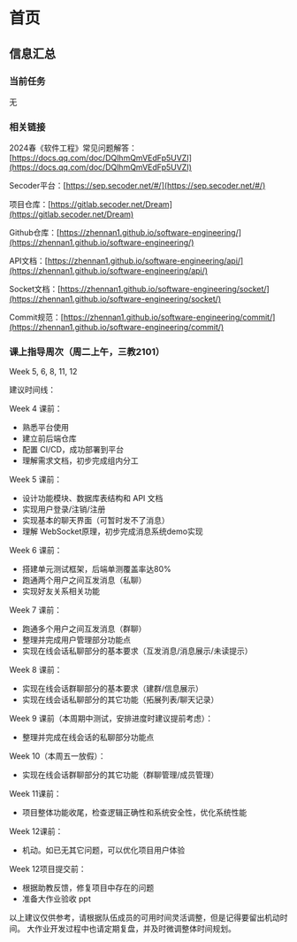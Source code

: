 # 首页

## 信息汇总

### 当前任务

无

### 相关链接

2024春《软件工程》常见问题解答：[https://docs.qq.com/doc/DQlhmQmVEdFp5UVZI](https://docs.qq.com/doc/DQlhmQmVEdFp5UVZI)

Secoder平台：[https://sep.secoder.net/#/](https://sep.secoder.net/#/)

项目仓库：[https://gitlab.secoder.net/Dream](https://gitlab.secoder.net/Dream)

Github仓库：[https://zhennan1.github.io/software-engineering/](https://zhennan1.github.io/software-engineering/)

API文档：[https://zhennan1.github.io/software-engineering/api/](https://zhennan1.github.io/software-engineering/api/)

Socket文档：[https://zhennan1.github.io/software-engineering/socket/](https://zhennan1.github.io/software-engineering/socket/)

Commit规范：[https://zhennan1.github.io/software-engineering/commit/](https://zhennan1.github.io/software-engineering/commit/)

### 课上指导周次（周二上午，三教2101）

Week 5, 6, 8, 11, 12

建议时间线：

Week 4 课前：

- 熟悉平台使用
- 建立前后端仓库
- 配置 CI/CD，成功部署到平台
- 理解需求文档，初步完成组内分工

Week 5 课前：

- 设计功能模块、数据库表结构和 API 文档
- 实现用户登录/注销/注册
- 实现基本的聊天界面（可暂时发不了消息）
- 理解 WebSocket原理，初步完成消息系统demo实现

Week 6 课前：

- 搭建单元测试框架，后端单测覆盖率达80%
- 跑通两个用户之间互发消息（私聊）
- 实现好友关系相关功能

Week 7 课前：

- 跑通多个用户之间互发消息（群聊）
- 整理并完成用户管理部分功能点
- 实现在线会话私聊部分的基本要求（互发消息/消息展示/未读提示）

Week 8 课前：

- 实现在线会话群聊部分的基本要求（建群/信息展示）
- 实现在线会话私聊部分的其它功能（拓展列表/聊天记录）

Week 9 课前（本周期中测试，安排进度时建议提前考虑）：

- 整理并完成在线会话的私聊部分功能点

Week 10（本周五一放假）：

- 实现在线会话群聊部分的其它功能（群聊管理/成员管理）

Week 11课前：

- 项目整体功能收尾，检查逻辑正确性和系统安全性，优化系统性能

Week 12课前：

- 机动。如已无其它问题，可以优化项目用户体验

Week 12项目提交前：

- 根据助教反馈，修复项目中存在的问题
- 准备大作业验收 ppt

以上建议仅供参考，请根据队伍成员的可用时间灵活调整，但是记得要留出机动时间。
大作业开发过程中也请定期复盘，并及时微调整体时间规划。
